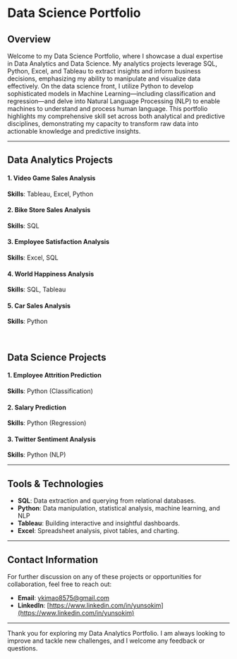 # Data Science Portfolio

## Overview

Welcome to my Data Science Portfolio, where I showcase a dual expertise in Data Analytics and Data Science. My analytics projects leverage SQL, Python, Excel, and Tableau to extract insights and inform business decisions, emphasizing my ability to manipulate and visualize data effectively. On the data science front, I utilize Python to develop sophisticated models in Machine Learning—including classification and regression—and delve into Natural Language Processing (NLP) to enable machines to understand and process human language. This portfolio highlights my comprehensive skill set across both analytical and predictive disciplines, demonstrating my capacity to transform raw data into actionable knowledge and predictive insights.

---

## Data Analytics Projects

#### 1. Video Game Sales Analysis

**Skills**: Tableau, Excel, Python

#### 2. Bike Store Sales Analysis

**Skills**: SQL

#### 3. Employee Satisfaction Analysis

**Skills**: Excel, SQL

#### 4. World Happiness Analysis

**Skills**: SQL, Tableau

#### 5. Car Sales Analysis

**Skills**: Python

&nbsp;

## Data Science Projects

#### 1. Employee Attrition Prediction

**Skills**: Python (Classification)

#### 2. Salary Prediction

**Skills**: Python (Regression)

#### 3. Twitter Sentiment Analysis

**Skills**: Python (NLP)

---

## Tools & Technologies

- **SQL**: Data extraction and querying from relational databases.
- **Python**: Data manipulation, statistical analysis, machine learning, and NLP
- **Tableau**: Building interactive and insightful dashboards.
- **Excel**: Spreadsheet analysis, pivot tables, and charting.

---

## Contact Information

For further discussion on any of these projects or opportunities for collaboration, feel free to reach out:

- **Email**: [ykimao8575@gmail.com](mailto:ykimao8575@gmail.com)
- **LinkedIn**: [https://www.linkedin.com/in/yunsokim](https://www.linkedin.com/in/yunsokim)

---

Thank you for exploring my Data Analytics Portfolio. I am always looking to improve and tackle new challenges, and I welcome any feedback or questions.

